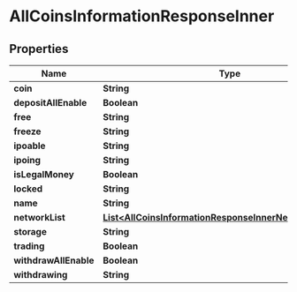 

# AllCoinsInformationResponseInner


## Properties

| Name | Type | Description | Notes |
|------------ | ------------- | ------------- | -------------|
|**coin** | **String** |  |  [optional] |
|**depositAllEnable** | **Boolean** |  |  [optional] |
|**free** | **String** |  |  [optional] |
|**freeze** | **String** |  |  [optional] |
|**ipoable** | **String** |  |  [optional] |
|**ipoing** | **String** |  |  [optional] |
|**isLegalMoney** | **Boolean** |  |  [optional] |
|**locked** | **String** |  |  [optional] |
|**name** | **String** |  |  [optional] |
|**networkList** | [**List&lt;AllCoinsInformationResponseInnerNetworkListInner&gt;**](AllCoinsInformationResponseInnerNetworkListInner.md) |  |  [optional] |
|**storage** | **String** |  |  [optional] |
|**trading** | **Boolean** |  |  [optional] |
|**withdrawAllEnable** | **Boolean** |  |  [optional] |
|**withdrawing** | **String** |  |  [optional] |



